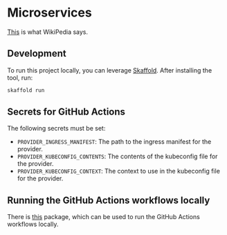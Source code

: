 # Microservices

[This](https://en.wikipedia.org/wiki/Microservices) is what WikiPedia says.

## Development

To run this project locally, you can leverage [Skaffold](https://skaffold.dev). After installing the tool, run:

```bash
skaffold run
```

## Secrets for GitHub Actions

The following secrets must be set:

- `PROVIDER_INGRESS_MANIFEST`: The path to the ingress manifest for the provider.
- `PROVIDER_KUBECONFIG_CONTENTS`: The contents of the kubeconfig file for the provider.
- `PROVIDER_KUBECONFIG_CONTEXT`: The context to use in the kubeconfig file for the provider.

## Running the GitHub Actions workflows locally

There is [this](https://github.com/nektos/act) package, which can be used to run the GitHub Actions workflows locally.
